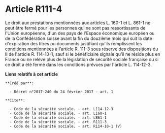 # Article R111-4

Le droit aux prestations mentionnées aux articles L. 160-1 et L. 861-1 ne peut être fermé pour les personnes qui ne sont pas
ressortissants de l'Union européenne, d'un des pays de l'Espace économique européen ou de la Confédération suisse avant la
fin du douzième mois qui suit la date d'expiration des titres ou documents justifiant qu'ils remplissent les conditions
mentionnées à l'article R. 111-3 sous réserve des dispositions du II de l'article R. 114-10-1, sauf si le bénéficiaire
signale qu'il ne réside plus en France ou ne relève plus de la législation de sécurité sociale française ou si ce droit a été
fermé dans les conditions prévues par l'article L. 114-12-3.

**Liens relatifs à cet article**

	**Créé par**:

	  - Décret n°2017-240 du 24 février 2017 - art. 1

	**Cite**:

	  - Code de la sécurité sociale. - art. L114-12-3
	  - Code de la sécurité sociale. - art. L160-1
	  - Code de la sécurité sociale. - art. L861-1
	  - Code de la sécurité sociale. - art. R111-3
	  - Code de la sécurité sociale. - art. R114-10-1 (V)
